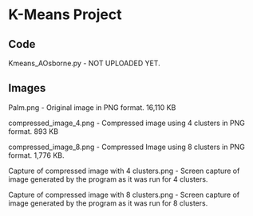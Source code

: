 # K-Means Project

## Code

Kmeans_AOsborne.py - NOT UPLOADED YET.

## Images

Palm.png - Original image in PNG format. 16,110 KB

compressed_image_4.png - Compressed image using 4 clusters in PNG format. 893 KB

compressed_image_8.png - Compressed Image using 8 clusters in PNG format. 1,776 KB.

Capture of compressed image with 4 clusters.png - Screen capture of image generated by the program as it was run for 4 clusters.

Capture of compressed image with 8 clusters.png - Screen capture of image generated by the program as it was run for 8 clusters.
